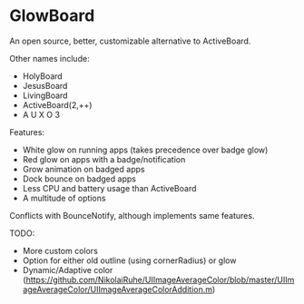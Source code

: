 GlowBoard
===================
An open source, better, customizable alternative to ActiveBoard.

Other names include:
- HolyBoard
- JesusBoard
- LivingBoard
- ActiveBoard(2,++)
- A U X O 3

Features:
- White glow on running apps (takes precedence over badge glow)
- Red glow on apps with a badge/notification
- Grow animation on badged apps
- Dock bounce on badged apps
- Less CPU and battery usage than ActiveBoard
- A multitude of options

Conflicts with BounceNotify, although implements same features.

TODO:
- More custom colors
- Option for either old outline (using cornerRadius) or glow
- Dynamic/Adaptive color (https://github.com/NikolaiRuhe/UIImageAverageColor/blob/master/UIImageAverageColor/UIImageAverageColorAddition.m)